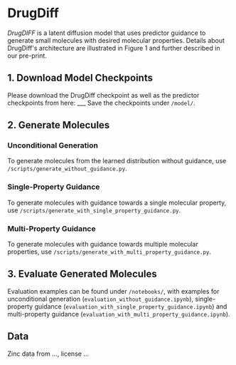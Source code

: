 # DrugDiff

_DrugDIFF_ is a latent diffusion model that uses predictor guidance to generate small molecules with desired molecular properties.
Details about DrugDiff's architecture are illustrated in Figure 1 and further described in our pre-print.


## 1. Download Model Checkpoints

Please download the DrugDiff checkpoint as well as the predictor checkpoints from here: ___
Save the checkpoints under ```/model/```. 

## 2. Generate Molecules

### Unconditional Generation
To generate molecules from the learned distribution without guidance, use ```/scripts/generate_without_guidance.py```.

### Single-Property Guidance
To generate molecules with guidance towards a single molecular property, use ```/scripts/generate_with_single_property_guidance.py```.

### Multi-Property Guidance
To generate molecules with guidance towards multiple molecular properties, use ```/scripts/generate_with_multi_property_guidance.py```.

## 3. Evaluate Generated Molecules
Evaluation examples can be found under ```/notebooks/```, with examples for unconditional generation (```evaluation_without_guidance.ipynb```), single-property guidance (```evaluation_with_single_property_guidance.ipynb```) and multi-property guidance (```evaluation_with_multi_property_guidance.ipynb```).

## Data
Zinc data from ..., license ...
